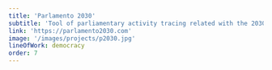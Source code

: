 ```yaml
---
title: 'Parlamento 2030'
subtitle: 'Tool of parliamentary activity tracing related with the 2030 Agenda.'
link: 'https://parlamento2030.com'
image: '/images/projects/p2030.jpg'
lineOfWork: democracy
order: 7
---
```

